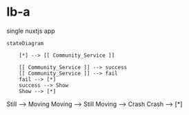 # lb-a
single nuxtjs app

```mermaid
stateDiagram
   
    [*] --> [[ Community_Service ]]
    
    [[ Community_Service ]] --> success
    [[ Community_Service ]] --> fail
    fail --> [*]
    success --> Show
    Show --> [*]
```
Still --> Moving
    Moving --> Still
    Moving --> Crash
    Crash --> [*]
